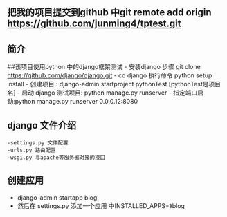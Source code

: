 ﻿## 把我的项目提交到github 中git remote add origin https://github.com/junming4/tptest.git
## 简介
##该项目使用python 中的django框架测试
    - 安装django 步骤 git clone https://github.com/django/django.git
    - cd django 执行命令 python setup install
    - 创建项目 :  django-admin startproject pythonTest [pythonTest是项目名]
    - 启动 django 测试项目: python manage.py runserver
    - 指定端口启动:python manage.py runserver 0.0.0.12:8080
## django 文件介绍
    -settings.py 文件配置
    -urls.py 路由配置
    -wsgi.py 与apache等服务器对接的接口

## 创建应用
   - django-admin startapp blog
   - 然后在 settings.py 添加一个应用 中INSTALLED_APPS=》blog


    
